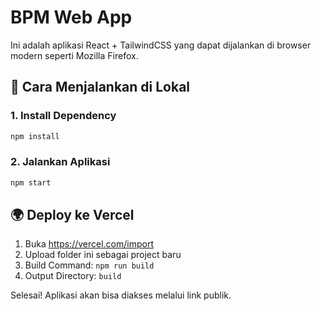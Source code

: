 # BPM Web App

Ini adalah aplikasi React + TailwindCSS yang dapat dijalankan di browser modern seperti Mozilla Firefox.

## 🚀 Cara Menjalankan di Lokal

### 1. Install Dependency
```bash
npm install
```

### 2. Jalankan Aplikasi
```bash
npm start
```

## 🌍 Deploy ke Vercel
1. Buka https://vercel.com/import
2. Upload folder ini sebagai project baru
3. Build Command: `npm run build`
4. Output Directory: `build`

Selesai! Aplikasi akan bisa diakses melalui link publik.